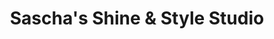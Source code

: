 ---
title: "Sascha's Shine & Style Studio"
url: /schwalmtal/saschas-shine-und-style-studio/
shop: Autowerkstatt
---